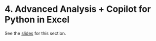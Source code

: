 # 4. Advanced Analysis + Copilot for Python in Excel

See the [slides](4_scipy-sheets-AA.pdf) for this section.